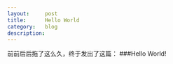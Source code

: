 ```yaml
---
layout:     post
title:      Hello World
category:   blog
description: 
---
```


前前后后拖了这么久，终于发出了这篇：
###Hello World!
